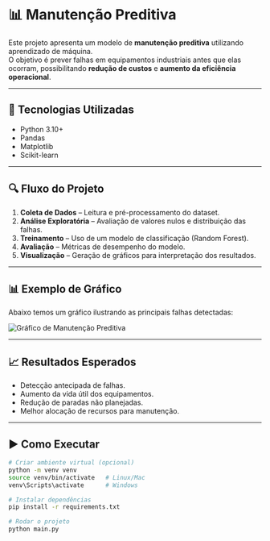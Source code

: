 # 📊 Manutenção Preditiva

Este projeto apresenta um modelo de **manutenção preditiva** utilizando aprendizado de máquina.  
O objetivo é prever falhas em equipamentos industriais antes que elas ocorram, possibilitando **redução de custos** e **aumento da eficiência operacional**.

---

## 🚀 Tecnologias Utilizadas
- Python 3.10+
- Pandas
- Matplotlib
- Scikit-learn

---

## 🔍 Fluxo do Projeto
1. **Coleta de Dados** – Leitura e pré-processamento do dataset.
2. **Análise Exploratória** – Avaliação de valores nulos e distribuição das falhas.
3. **Treinamento** – Uso de um modelo de classificação (Random Forest).
4. **Avaliação** – Métricas de desempenho do modelo.
5. **Visualização** – Geração de gráficos para interpretação dos resultados.

---

## 📊 Exemplo de Gráfico

Abaixo temos um gráfico ilustrando as principais falhas detectadas:

![Gráfico de Manutenção Preditiva](https://quickchart.io/chart?c=%7B%22type%22%3A%22bar%22%2C%22data%22%3A%7B%22labels%22%3A%5B%22FDF%20(Falha%20Desgaste%20Ferramenta)%22%2C%22FDC%20(Falha%20Dissipa%C3%A7%C3%A3o%20Calor)%22%2C%22FP%20(Falha%20Pot%C3%AAncia)%22%2C%22FTE%20(Falha%20Tens%C3%A3o%20Excessiva)%22%2C%22FA%20(Falha%20Atuador)%22%5D%2C%22datasets%22%3A%5B%7B%22label%22%3A%22Quantidade%20de%20Falhas%22%2C%22data%22%3A%5B6880%2C6896%2C3450%2C2980%2C2100%5D%7D%5D%7D%7D)

---

## 📈 Resultados Esperados
- Detecção antecipada de falhas.
- Aumento da vida útil dos equipamentos.
- Redução de paradas não planejadas.
- Melhor alocação de recursos para manutenção.

---

## ▶️ Como Executar
```bash
# Criar ambiente virtual (opcional)
python -m venv venv
source venv/bin/activate   # Linux/Mac
venv\Scripts\activate      # Windows

# Instalar dependências
pip install -r requirements.txt

# Rodar o projeto
python main.py
